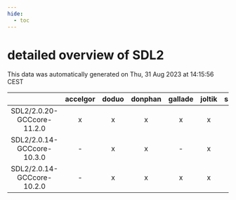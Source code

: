 ```yaml
---
hide:
  - toc
---
```


detailed overview of SDL2
=========================


This data was automatically generated on Thu, 31 Aug 2023 at 14:15:56 CEST  

| |accelgor|doduo|donphan|gallade|joltik|skitty|swalot|victini|
| :---: | :---: | :---: | :---: | :---: | :---: | :---: | :---: | :---: |
|SDL2/2.0.20-GCCcore-11.2.0|x|x|x|x|x|x|x|x|
|SDL2/2.0.14-GCCcore-10.3.0|-|x|x|-|x|x|x|x|
|SDL2/2.0.14-GCCcore-10.2.0|-|x|x|x|x|x|x|x|
